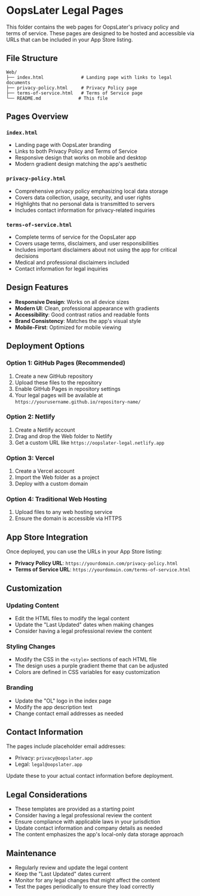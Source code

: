 # OopsLater Legal Pages

This folder contains the web pages for OopsLater's privacy policy and terms of service. These pages are designed to be hosted and accessible via URLs that can be included in your App Store listing.

## File Structure

```
Web/
├── index.html              # Landing page with links to legal documents
├── privacy-policy.html     # Privacy Policy page
├── terms-of-service.html   # Terms of Service page
└── README.md              # This file
```

## Pages Overview

### `index.html`
- Landing page with OopsLater branding
- Links to both Privacy Policy and Terms of Service
- Responsive design that works on mobile and desktop
- Modern gradient design matching the app's aesthetic

### `privacy-policy.html`
- Comprehensive privacy policy emphasizing local data storage
- Covers data collection, usage, security, and user rights
- Highlights that no personal data is transmitted to servers
- Includes contact information for privacy-related inquiries

### `terms-of-service.html`
- Complete terms of service for the OopsLater app
- Covers usage terms, disclaimers, and user responsibilities
- Includes important disclaimers about not using the app for critical decisions
- Medical and professional disclaimers included
- Contact information for legal inquiries

## Design Features

- **Responsive Design**: Works on all device sizes
- **Modern UI**: Clean, professional appearance with gradients
- **Accessibility**: Good contrast ratios and readable fonts
- **Brand Consistency**: Matches the app's visual style
- **Mobile-First**: Optimized for mobile viewing

## Deployment Options

### Option 1: GitHub Pages (Recommended)
1. Create a new GitHub repository
2. Upload these files to the repository
3. Enable GitHub Pages in repository settings
4. Your legal pages will be available at `https://yourusername.github.io/repository-name/`

### Option 2: Netlify
1. Create a Netlify account
2. Drag and drop the Web folder to Netlify
3. Get a custom URL like `https://oopslater-legal.netlify.app`

### Option 3: Vercel
1. Create a Vercel account
2. Import the Web folder as a project
3. Deploy with a custom domain

### Option 4: Traditional Web Hosting
1. Upload files to any web hosting service
2. Ensure the domain is accessible via HTTPS

## App Store Integration

Once deployed, you can use the URLs in your App Store listing:

- **Privacy Policy URL**: `https://yourdomain.com/privacy-policy.html`
- **Terms of Service URL**: `https://yourdomain.com/terms-of-service.html`

## Customization

### Updating Content
- Edit the HTML files to modify the legal content
- Update the "Last Updated" dates when making changes
- Consider having a legal professional review the content

### Styling Changes
- Modify the CSS in the `<style>` sections of each HTML file
- The design uses a purple gradient theme that can be adjusted
- Colors are defined in CSS variables for easy customization

### Branding
- Update the "OL" logo in the index page
- Modify the app description text
- Change contact email addresses as needed

## Contact Information

The pages include placeholder email addresses:
- Privacy: `privacy@oopslater.app`
- Legal: `legal@oopslater.app`

Update these to your actual contact information before deployment.

## Legal Considerations

- These templates are provided as a starting point
- Consider having a legal professional review the content
- Ensure compliance with applicable laws in your jurisdiction
- Update contact information and company details as needed
- The content emphasizes the app's local-only data storage approach

## Maintenance

- Regularly review and update the legal content
- Keep the "Last Updated" dates current
- Monitor for any legal changes that might affect the content
- Test the pages periodically to ensure they load correctly 